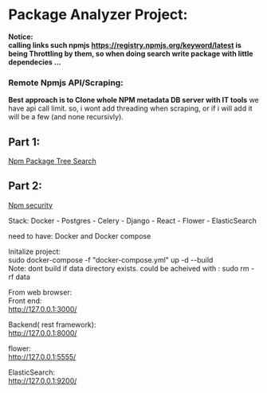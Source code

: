 
# Package Analyzer Project:

**Notice:**  
**calling links such npmjs https://registry.npmjs.org/keyword/latest is being Throttling by them, so when doing search write package with little dependecies ...**



### Remote Npmjs API/Scraping:  
**Best approach is to Clone whole NPM metadata DB server with IT tools**
we have api call limit. so, i wont add threading when scraping, or if i will add it will be a few (and none recursivly).     

## Part 1:
[Npm Package Tree Search](README/README_1.md)

## Part 2:
[Npm security](README/README_2.md)

Stack: Docker - Postgres -  Celery - Django  - React - Flower - ElasticSearch

need to have:
Docker and Docker compose

Initalize project:  
sudo docker-compose -f "docker-compose.yml" up -d --build  
Note:
dont build if data directory exists. could be acheived with : sudo rm -rf data  

 
From web browser:  
 Front end:   
    http://127.0.0.1:3000/

 Backend( rest framework):   
    http://127.0.0.1:8000/

 flower:  
    http://127.0.0.1:5555/

  ElasticSearch:   
    http://127.0.0.1:9200/
